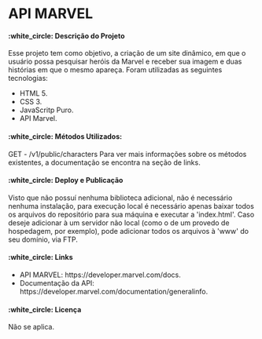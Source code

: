 # API MARVEL

<h4>:white_circle: Descrição do Projeto</h4>
Esse projeto tem como objetivo, a criação de um site dinâmico, em que o usuário possa pesquisar heróis da Marvel e receber sua imagem e duas histórias em que o mesmo apareça. Foram utilizadas as seguintes tecnologias:

<ul>
<li>HTML 5.</li>
<li>CSS 3.</li>
<li>JavaScritp Puro.</li>
<li>API Marvel.</li>
</ul>

<h4>:white_circle: Métodos Utilizados:</h4>
GET - /v1/public/characters
Para ver mais informações sobre os métodos existentes, a documentação se encontra na seção de links.

<h4>:white_circle: Deploy e Publicação</h4>
Visto que não possuí nenhuma biblioteca adicional, não é necessário nenhuma instalação, para execução local é necessário apenas baixar todos os arquivos do repositório para sua máquina e executar a 'index.html'. Caso deseje adicionar à um servidor não local (como o de um provedo de hospedagem, por exemplo), pode adicionar todos os arquivos à 'www' do seu domínio, via FTP.

<h4>:white_circle: Links</h4>
<ul>
<li> API MARVEL: https://developer.marvel.com/docs.</li> 
<li> Documentação da API: https://developer.marvel.com/documentation/generalinfo.</li>
</ul>

<h4>:white_circle: Licença </h4>
Não se aplica. 
